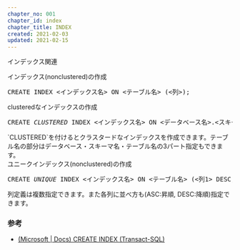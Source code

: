 ```yaml
---
chapter_no: 001
chapter_id: index
chapter_title: INDEX
created: 2021-02-03
updated: 2021-02-15
---
```

インデックス関連

<div class="code-box-syntax">
<div class="title">インデックス(nonclustered)の作成</div>
<pre>
CREATE INDEX &lt;インデックス名&gt; ON &lt;テーブル名&gt; (&lt;列&gt;);
</pre>
</div>

<div class="code-box-syntax">
<div class="title">clusteredなインデックスの作成</div>
<pre>
CREATE <em>CLUSTERED</em> INDEX &lt;インデックス名&gt; ON &lt;データベース名&gt;.&lt;スキーマ名&gt;.&lt;テーブル名&gt; (&lt;列&gt;);
</pre>
</div>
`CLUSTERED`を付けるとクラスタードなインデックスを作成できます。テーブル名の部分はデータベース・スキーマ名・テーブル名の3パート指定もできます。

<div class="code-box-syntax">
<div class="title">ユニークインデックス(nonclustered)の作成</div>
<pre>
CREATE <em>UNIQUE</em> INDEX &lt;インデックス名&gt; ON &lt;テーブル名&gt; (&lt;列1&gt; DESC, &lt;列2&gt; ASC, &lt;列3&gt; DESC);
</pre>
</div>
列定義は複数指定できます。また各列に並べ方も(ASC:昇順, DESC:降順)指定できます。

### 参考
- [(Microsoft \| Docs) CREATE INDEX (Transact-SQL)](https://docs.microsoft.com/ja-jp/sql/t-sql/statements/create-index-transact-sql?view=sql-server-ver15)